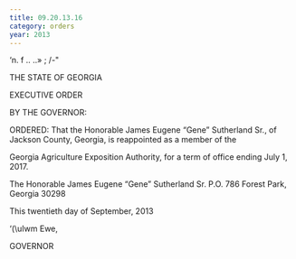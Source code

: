 ```yaml
---
title: 09.20.13.16
category: orders
year: 2013
---
```

 

‘n. f .. ..» ;
 /-"

THE STATE OF GEORGIA

EXECUTIVE ORDER

BY THE GOVERNOR:

ORDERED: That the Honorable James Eugene “Gene” Sutherland Sr., of
Jackson County, Georgia, is reappointed as a member of the

Georgia Agriculture Exposition Authority, for a term of office
ending July 1, 2017.

The Honorable James Eugene “Gene” Sutherland Sr.
P.O. 786
Forest Park, Georgia 30298

This twentieth day of September, 2013

‘(\uIwm Ewe,

GOVERNOR

